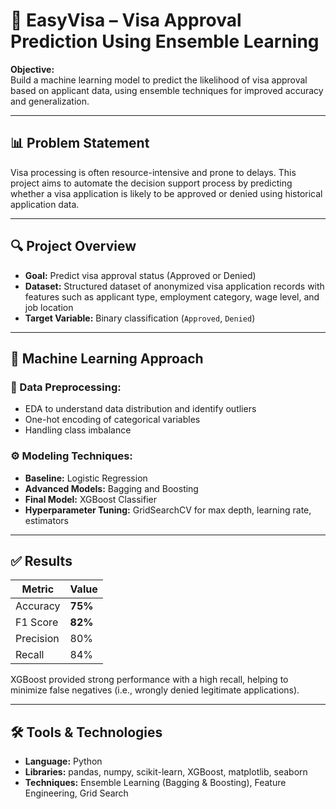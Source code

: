 # 🛂 EasyVisa – Visa Approval Prediction Using Ensemble Learning

**Objective:**  
Build a machine learning model to predict the likelihood of visa approval based on applicant data, using ensemble techniques for improved accuracy and generalization.

---

## 📊 Problem Statement

Visa processing is often resource-intensive and prone to delays. This project aims to automate the decision support process by predicting whether a visa application is likely to be approved or denied using historical application data.

---

## 🔍 Project Overview

- **Goal:** Predict visa approval status (Approved or Denied)
- **Dataset:** Structured dataset of anonymized visa application records with features such as applicant type, employment category, wage level, and job location
- **Target Variable:** Binary classification (`Approved`, `Denied`)

---

## 🧠 Machine Learning Approach

### 🔧 Data Preprocessing:
- EDA to understand data distribution and identify outliers
- One-hot encoding of categorical variables
- Handling class imbalance

### ⚙️ Modeling Techniques:
- **Baseline:** Logistic Regression
- **Advanced Models:** Bagging and Boosting
- **Final Model:** XGBoost Classifier
- **Hyperparameter Tuning:** GridSearchCV for max depth, learning rate, estimators

---

## ✅ Results

| Metric        | Value   |
|---------------|---------|
| Accuracy      | **75%** |
| F1 Score      | **82%** |
| Precision     | 80%     |
| Recall        | 84%     |

XGBoost provided strong performance with a high recall, helping to minimize false negatives (i.e., wrongly denied legitimate applications).

---

## 🛠️ Tools & Technologies

- **Language:** Python
- **Libraries:** pandas, numpy, scikit-learn, XGBoost, matplotlib, seaborn
- **Techniques:** Ensemble Learning (Bagging & Boosting), Feature Engineering, Grid Search
